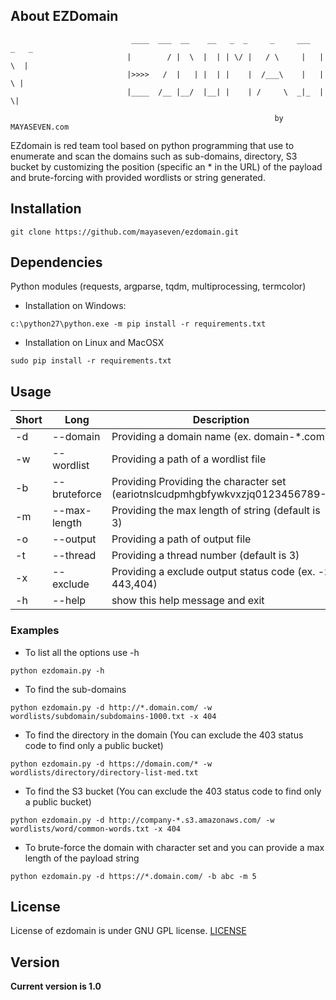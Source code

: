 ## About EZDomain

                               ____  ___  __    __   _  _     _     ___   _   _
                              |        / |  \  |  | | \/ |   / \     |   | \  |
                              |>>>>   /  |   | |  | |    |  /___\    |   |  \ |
                              |____  /__ |__/  |__| |    | /     \  _|_  |   \|

                                                               by MAYASEVEN.com
                                           
EZdomain is red team tool based on python programming that use to enumerate and scan the domains such as sub-domains, directory, S3 bucket by customizing the position (specific an * in the URL) of the payload and brute-forcing with provided wordlists or string generated.

## Installation
```
git clone https://github.com/mayaseven/ezdomain.git
```

## Dependencies
Python modules (requests, argparse, tqdm, multiprocessing, termcolor)

- Installation on Windows:
```
c:\python27\python.exe -m pip install -r requirements.txt
```

- Installation on Linux and MacOSX
```
sudo pip install -r requirements.txt
```

## Usage

| Short         | Long            | Description
| ------------- |-----------------|------------
| -d            | --domain        | Providing a domain name (ex. domain-*.com)
| -w            | --wordlist      | Providing a path of a wordlist file
| -b            | --bruteforce    | Providing Providing the character set (eariotnslcudpmhgbfywkvxzjq0123456789-)
| -m            | --max-length    | Providing the max length of string (default is 3)
| -o            | --output        | Providing a path of output file
| -t            | --thread        | Providing a thread number (default is 3)
| -x            | --exclude       | Providing a exclude output status code (ex. -x 443,404)
| -h            | --help          | show this help message and exit

### Examples
* To list all the options use -h
```
python ezdomain.py -h
```

* To find the sub-domains
```
python ezdomain.py -d http://*.domain.com/ -w wordlists/subdomain/subdomains-1000.txt -x 404
```

* To find the directory in the domain (You can exclude the 403 status code to find only a public bucket)
```
python ezdomain.py -d https://domain.com/* -w wordlists/directory/directory-list-med.txt
```

* To find the S3 bucket (You can exclude the 403 status code to find only a public bucket)
```
python ezdomain.py -d http://company-*.s3.amazonaws.com/ -w wordlists/word/common-words.txt -x 404
```

* To brute-force the domain with character set and you can provide a max length of the payload string
```
python ezdomain.py -d https://*.domain.com/ -b abc -m 5
```

## License
License of ezdomain is under GNU GPL license. [LICENSE](https://github.com/MAYASEVEN/ezdomain/blob/master/LICENSE)

## Version
**Current version is 1.0**
